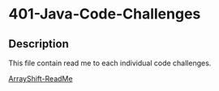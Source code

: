 # 401-Java-Code-Challenges

## Description
This file contain read me to each individual code challenges.

[ArrayShift-ReadMe](https://github.com/skadariya/data-structures-and-algorithms/blob/master/code-challenges/401/ReadMe/ArrayShift_ReadMe.md)
